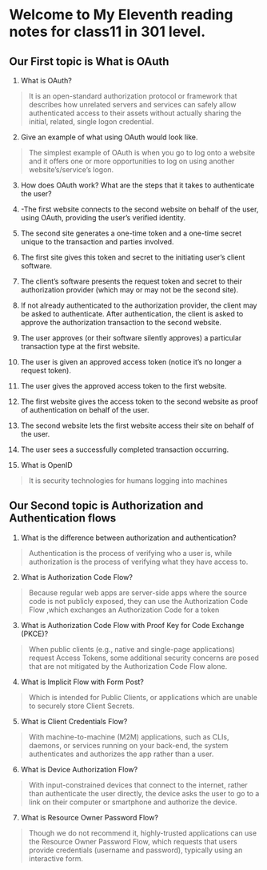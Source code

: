 # Welcome to My Eleventh reading notes for class11 in 301 level.


## Our First topic is **What is OAuth**


1.	What is OAuth?
>It is an open-standard authorization protocol or framework that describes how unrelated servers and services can safely allow authenticated access to their assets without actually sharing the initial, related, single logon credential.


2.	Give an example of what using OAuth would look like.
>The simplest example of OAuth is when you go to log onto a website and it offers one or more opportunities to log on using another website’s/service’s logon.

3.	How does OAuth work? What are the steps that it takes to authenticate the user?
1.	-The first website connects to the second website on behalf of the user, using OAuth, providing the user’s verified identity.
2.	The second site generates a one-time token and a one-time secret unique to the transaction and parties involved.
3.	The first site gives this token and secret to the initiating user’s client software.
4.	The client’s software presents the request token and secret to their authorization provider (which may or may not be the second site).
5.	If not already authenticated to the authorization provider, the client may be asked to authenticate. After authentication, the client is asked to approve the authorization transaction to the second website.
6.	The user approves (or their software silently approves) a particular transaction type at the first website.
7.	The user is given an approved access token (notice it’s no longer a request token).
8.	The user gives the approved access token to the first website.
9.	The first website gives the access token to the second website as proof of authentication on behalf of the user.
10.	The second website lets the first website access their site on behalf of the user.
11.	The user sees a successfully completed transaction occurring.

4.	What is OpenID
>It is security technologies for humans logging into machines

## Our Second topic is **Authorization and Authentication flows**
1.	What is the difference between authorization and authentication?
>Authentication is the process of verifying who a user is, while authorization is the process of verifying what they have access to.

2.	What is Authorization Code Flow?
>Because regular web apps are server-side apps where the source code is not publicly exposed, they can use the Authorization Code Flow ,which exchanges an Authorization Code for a token

3.	What is Authorization Code Flow with Proof Key for Code Exchange (PKCE)?
>When public clients (e.g., native and single-page applications) request Access Tokens, some additional security concerns are posed that are not mitigated by the Authorization Code Flow alone.

4.	What is Implicit Flow with Form Post?
>Which is intended for Public Clients, or applications which are unable to securely store Client Secrets.

5.	What is Client Credentials Flow? 
>With machine-to-machine (M2M) applications, such as CLIs, daemons, or services running on your back-end, the system authenticates and authorizes the app rather than a user. 

6.	What is Device Authorization Flow?
>With input-constrained devices that connect to the internet, rather than authenticate the user directly, the device asks the user to go to a link on their computer or smartphone and authorize the device.

7.	What is Resource Owner Password Flow?
>Though we do not recommend it, highly-trusted applications can use the Resource Owner Password Flow, which requests that users provide credentials (username and password), typically using an interactive form.

